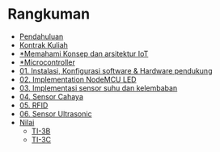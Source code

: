 # Rangkuman

* [Pendahuluan](README.md)
* [Kontrak Kuliah](00/kontrak.md)
* [*Memahami Konsep dan arsitektur IoT]()
* [*Microcontroller]()
* [01. Instalasi, Konfigurasi software & Hardware pendukung](01/01.installasi-dan-konfigurasi.md)
* [02. Implementation NodeMCU LED](02/02-led.md)
* [03. Implementasi sensor suhu dan kelembaban](03/05-Sensor-suhu-dan-kelembaban.md)
* [04. Sensor Cahaya](04/06-sensor-cahaya.md)
* [05. RFID](05/06-rfid.md)
* [06. Sensor Ultrasonic](06/07-ultrasonic.md)
* [Nilai]()
    + [TI-3B](nilai/01-ti-3b.md)
    + [TI-3C](nilai/02-ti-3c.md)